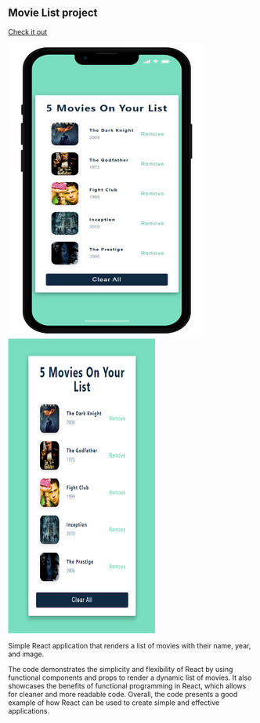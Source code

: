 ## Movie List project

[Check it out](https://movie-list2022.netlify.app/)

<img src='/src/img/movies-phone.png' width=400 height=600> <img src='/src/img/movies.png' width=300 height=600>

Simple React application that renders a list of movies with their name, year, and image.

The code demonstrates the simplicity and flexibility of React by using functional components and props to render a dynamic list of movies. It also showcases the benefits of functional programming in React, which allows for cleaner and more readable code. Overall, the code presents a good example of how React can be used to create simple and effective applications.
